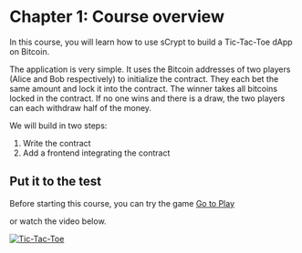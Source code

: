 # Chapter 1: Course overview

In this course, you will learn how to use sCrypt to build a Tic-Tac-Toe dApp on Bitcoin.

The application is very simple. It uses the Bitcoin addresses of two players (Alice and Bob respectively) to initialize the contract. They each bet the same amount and lock it into the contract. The winner takes all bitcoins locked in the contract. If no one wins and there is a draw, the two players can each withdraw half of the money.

We will build in two steps:

1. Write the contract
2. Add a frontend integrating the contract


## Put it to the test

Before starting this course, you can try the game [Go to Play](https://scrypt.io/tic-tac-toe)

or watch the video below.

[![Tic-Tac-Toe](https://img.youtube.com/vi/_7otVKxSGH8/0.jpg)](https://www.youtube.com/watch?v=_7otVKxSGH8&feature=youtu.be)